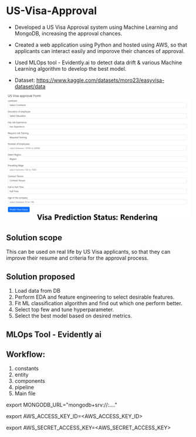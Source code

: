 # US-Visa-Approval
- Developed a US Visa Approval system using Machine Learning and MongoDB, increasing the approval chances.
- Created a web application using Python and hosted using AWS, so that applicants can interact easily and imporove their chances of approval.
- Used MLOps tool - Evidently.ai to detect data drift & various Machine Learning algorithm to develop the best model.

- Dataset: https://www.kaggle.com/datasets/moro23/easyvisa-dataset/data

![US-Visa-Approval](/image/visa.png)


<!-- - Given a set of features (continents, education, job experience, training, employment, age etc)
- We have to predict weather the application for the visa will be approved or not. -->

## Solution scope
This can be used on real life by US Visa applicants, so that they can improve their resume and criteria for the approval process.

## Solution proposed
1. Load data from DB
2. Perform EDA and feature engineering to select desirable features.
3. Fit ML classification algorithm and find out which one perform better.
4. Select top few and tune hyperparameter.
5. Select the best model based on desired metrics.

## MLOps Tool - Evidently ai

## Workflow:

1. constants
2. entity
3. components
4. pipeline
5. Main file



export MONGODB_URL="mongodb+srv://<username>:<password>...."

export AWS_ACCESS_KEY_ID=<AWS_ACCESS_KEY_ID>

export AWS_SECRET_ACCESS_KEY=<AWS_SECRET_ACCESS_KEY>




